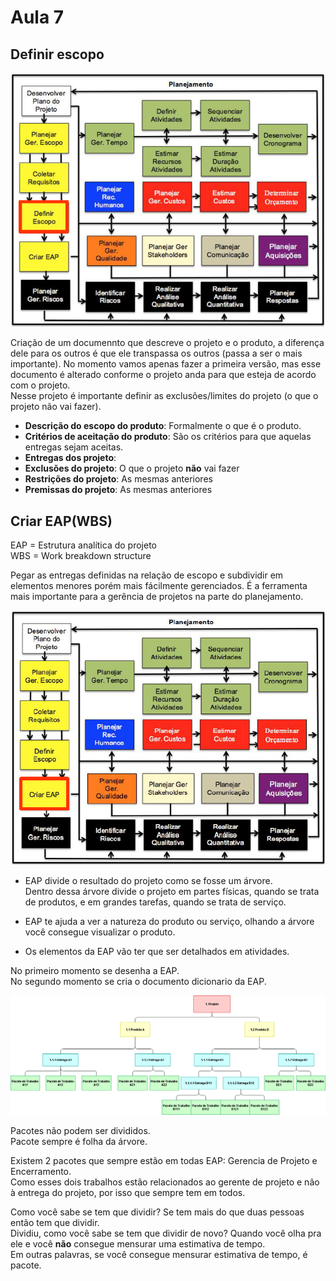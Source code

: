 # Aula 7

## Definir escopo  

![Definir Escopo](definirescopo.PNG)

Criação de um documennto que descreve o projeto e o produto, a diferença dele para os outros é que ele transpassa os outros (passa a ser o mais importante). No momento vamos apenas fazer a primeira versão, mas esse documento é alterado conforme o projeto anda para que esteja de acordo com o projeto.  
Nesse projeto é importante definir as exclusões/limites do projeto (o que o projeto não vai fazer).   

* **Descrição do escopo do produto**: Formalmente o que é o produto.
* **Critérios de aceitação do produto**: São os critérios para que aquelas entregas sejam aceitas.
* **Entregas dos projeto**:
* **Exclusões do projeto**: O que o projeto **não** vai fazer
* **Restrições do projeto**: As mesmas anteriores
* **Premissas do projeto**: As mesmas anteriores

## Criar EAP(WBS)
EAP = Estrutura analítica do projeto  
WBS = Work breakdown structure  

Pegar as entregas definidas na relação de escopo e subdividir em elementos menores porém mais fácilmente gerenciados.  É a ferramenta mais importante para a gerência de projetos na parte do planejamento.  

![EAP](eap.PNG)

* EAP divide o resultado do projeto como se fosse um árvore.  
Dentro dessa árvore divide o projeto em partes físicas, quando se trata de produtos, e em grandes tarefas, quando se trata de serviço.   

* EAP te ajuda a ver a natureza do produto ou serviço, olhando a árvore você consegue visualizar o produto.  

* Os elementos da EAP vão ter que ser detalhados em atividades.  

No primeiro momento se desenha a EAP.  
No segundo momento se cria o documento dicionario da EAP.  

![EAP árvore](EAPtree.png)

Pacotes não podem ser divididos.  
Pacote sempre é folha da árvore.  

Existem 2 pacotes que sempre estão em todas EAP: Gerencia de Projeto e Encerramento.  
Como esses dois trabalhos estão relacionados ao gerente de projeto e não à entrega do projeto, por isso que sempre tem em todos.  

Como você sabe se tem que dividir? Se tem mais do que duas pessoas então tem que dividir.  
Dividiu, como você sabe se tem que dividir de novo? Quando você olha pra ele e você **não** consegue mensurar uma estimativa de tempo.  
Em outras palavras, se você consegue mensurar estimativa de tempo, é pacote.  
